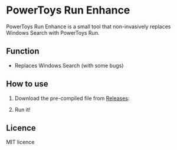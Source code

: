 # PowerToys Run Enhance

PowerToys Run Enhance is a small tool that non-invasively replaces Windows Search with PowerToys Run.

## Function

- Replaces Windows Search (with some bugs)

## How to use

1. Download the pre-compiled file from [Releases](https://github.com/Illustar0/PowerToysRunEnhance/releases):

2. Run it!

## Licence
MIT licence


